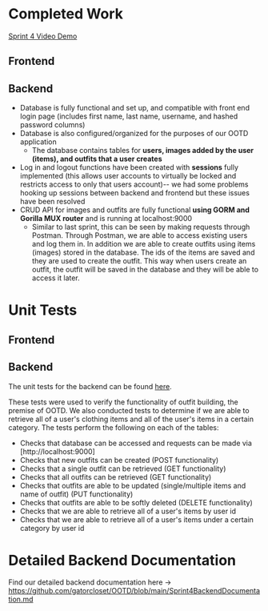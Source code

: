 # Completed Work

[Sprint 4 Video Demo]()

## Frontend

## Backend
- Database is fully functional and set up, and compatible with front end login page (includes first name, last name, username, and hashed password columns)
- Database is also configured/organized for the purposes of our OOTD application
  - The database contains tables for **users, images added by the user (items), and outfits that a user creates**
- Log in and logout functions have been created with **sessions** fully implemented (this allows user accounts to virtually be locked and restricts access to only that users account)-- we had some problems hooking up sessions between backend and frontend but these issues have been resolved
- CRUD API for images and outfits are fully functional **using GORM and Gorilla MUX router** and is running at localhost:9000
  - Similar to last sprint, this can be seen by making requests through Postman. Through Postman, we are able to access existing users and log them in. In addition we are able to create outfits using items (images) stored in the database. The ids of the items are saved and they are used to create the outfit. This way when users create an outfit, the outfit will be saved in the database and they will be able to access it later. 

# Unit Tests

## Frontend


## Backend
The unit tests for the backend can be found [here](https://github.com/gatorcloset/OOTD/blob/main/backend/go/src/github.com/user/user_test.go).

These tests were used to verify the functionality of outfit building, the premise of OOTD. We also conducted tests to determine if we are able to retrieve all of a user's clothing items and all of the user's items in a certain category. The tests perform the following on each of the tables:

- Checks that database can be accessed and requests can be made via [http://localhost:9000]
- Checks that new outfits can be created (POST functionality)
- Checks that a single outfit can be retrieved (GET functionality)
- Checks that all outfits can be retrieved (GET functionality)
- Checks that outfits are able to be updated (single/multiple items and name of outfit) (PUT functionality)
- Checks that outfits are able to be softly deleted (DELETE functionality)
- Checks that we are able to retrieve all of a user's items by user id
- Checks that we are able to retrieve all of a user's items under a certain category by user id

# Detailed Backend Documentation
Find our detailed backend documentation here -> https://github.com/gatorcloset/OOTD/blob/main/Sprint4BackendDocumentation.md
